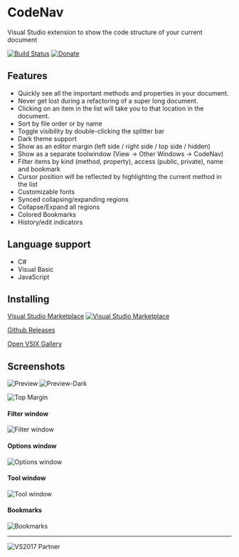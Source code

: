 # CodeNav 
Visual Studio extension to show the code structure of your current document

[![Build Status](https://dev.azure.com/sboulema/CodeNav/_apis/build/status/sboulema.CodeNav)](https://dev.azure.com/sboulema/CodeNav/_build/latest?definitionId=1)
[![Donate](https://img.shields.io/badge/%F0%9F%92%B0-Donate-green.svg?style=flat)](https://www.paypal.com/cgi-bin/webscr?cmd=_s-xclick&hosted_button_id=X3S369MR8JYCL&source=url)

## Features
- Quickly see all the important methods and properties in your document.
- Never get lost during a refactoring of a super long document.
- Clicking on an item in the list will take you to that location in the document.
- Sort by file order or by name 
- Toggle visibility by double-clicking the splitter bar
- Dark theme support
- Show as an editor margin (left side / right side / top side / hidden) 
- Show as a separate toolwindow (View -> Other Windows -> CodeNav)
- Filter items by kind (method, property), access (public, private), name and bookmark
- Cursor position will be reflected by highlighting the current method in the list
- Customizable fonts
- Synced collapsing/expanding regions
- Collapse/Expand all regions
- Colored Bookmarks
- History/edit indicators

## Language support
- C#
- Visual Basic
- JavaScript

## Installing
[Visual Studio Marketplace](https://marketplace.visualstudio.com/items?itemName=SamirBoulema.CodeNav) [![Visual Studio Marketplace](https://img.shields.io/vscode-marketplace/v/SamirBoulema.CodeNav.svg?style=flat)](https://marketplace.visualstudio.com/items?itemName=SamirBoulema.CodeNav)

[Github Releases](https://github.com/sboulema/CodeNav/releases)

[Open VSIX Gallery](http://vsixgallery.com/extension/CodeNav.Samir%20Boulema.19687465-dc94-413d-ad72-6141e90c94d4/)

## Screenshots
![Preview](https://raw.githubusercontent.com/sboulema/CodeNav/master/CodeNav/Resources/Preview.png) ![Preview-Dark](https://raw.githubusercontent.com/sboulema/CodeNav/master/CodeNav/Resources/Preview-dark.png)

![Top Margin](https://i.imgur.com/5ymPOxe.jpg)

#### Filter window
![Filter window](https://i.imgur.com/MVI8ddx.png) 

#### Options window
![Options window](https://raw.githubusercontent.com/sboulema/CodeNav/master/CodeNav/Resources/OptionsWindow.png) 

#### Tool window
![Tool window](https://raw.githubusercontent.com/sboulema/CodeNav/master/CodeNav/Resources/ToolWindow.png) 

#### Bookmarks
![Bookmarks](https://i.imgur.com/SqLgsXw.png) 

---

![VS2017 Partner](http://i.imgur.com/wlgwRF1.png)

